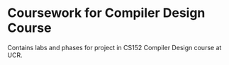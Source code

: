 # Coursework for Compiler Design Course
Contains labs and phases for project in CS152 Compiler Design course at UCR.
